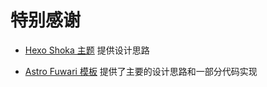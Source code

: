 # 特别感谢

- [Hexo Shoka 主题](https://github.com/amehime/hexo-theme-shoka) 提供设计思路

- [Astro Fuwari 模板](https://github.com/saicaca/fuwari) 提供了主要的设计思路和一部分代码实现
